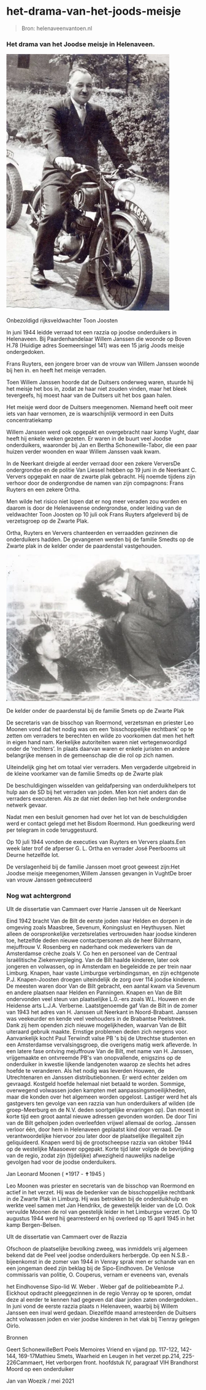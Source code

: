 # het-drama-van-het-joods-meisje

> Bron: helenaveenvantoen.nl

### Het drama van het Joodse meisje in Helenaveen.

![Onbezoldigd rijksveldwachter  Toon Joosten](images/het-drama-van-het-joods-meisje/toon_joosten.jpg)

Onbezoldigd rijksveldwachter Toon Joosten

In juni 1944 leidde verraad tot een razzia op joodse onderduikers in Helenaveen. Bij Paardenhandelaar Willem Janssen die woonde op Boven H.78 (Huidige adres Soemeersingel 141) was een 15 jarig Joods meisje ondergedoken.

Frans Ruyters, een jongere broer van de vrouw van Willem Janssen woonde bij hen in. en heeft het meisje verraden.

Toen Willem Janssen hoorde dat de Duitsers onderweg waren, stuurde hij het meisje het bos in, zodat ze haar niet zouden vinden, maar het bleek tevergeefs, hij moest haar van de Duitsers uit het bos gaan halen.

Het meisje werd door de Duitsers meegenomen. Niemand heeft ooit meer iets van haar vernomen, ze is waarschijnlijk vermoord in een Duits concentratiekamp

Willem Janssen werd ook opgepakt en overgebracht naar kamp Vught, daar heeft hij enkele weken gezeten. Er waren in de buurt veel Joodse onderduikers, waaronder bij Jan en Bertha Schonewille-Tabor, die een paar huizen verder woonden en waar Willem Janssen vaak kwam.

In de Neerkant dreigde al eerder verraad door een zekere VerversDe ondergrondse en de politie Van Liessel hebben op 19 juni in de Neerkant C. Ververs opgepakt en naar de zwarte plak gebracht. Hij noemde tijdens zijn verhoor door de ondergrondse de namen van zijn compagnons: Frans Ruyters en een zekere Ortha.

Men wilde het risico niet lopen dat er nog meer veraden zou worden en daarom is door de Helenaveense ondergrondse, onder leiding van de veldwachter Toon Joosten op 10 juli ook Frans Ruyters afgeleverd bij de verzetsgroep op de Zwarte Plak.

Ortha, Ruyters en Ververs chanteerden en verraadden gezinnen die onderduikers hadden. De gevangenen werden bij de familie Smedts op de Zwarte plak in de kelder onder de paardenstal vastgehouden.

![De kelder onder de paardenstal bij de familie Smets op de Zwarte Plak](images/het-drama-van-het-joods-meisje/kelder_smets.jpg)

De kelder onder de paardenstal bij de familie Smets op de Zwarte Plak

De secretaris van de bisschop van Roermond, verzetsman en priester Leo Moonen vond dat het nodig was om een ‘bisschoppelijke rechtbank’ op te zetten om verraders te berechten en wilde zo voorkomen dat men het heft in eigen hand nam. Kerkelijke autoriteiten waren niet vertegenwoordigd onder de ‘rechters’. In plaats daarvan waren er enkele juristen en andere belangrijke mensen in de gemeenschap die die rol op zich namen.

Uiteindelijk ging het om totaal vier verraders. Men vergaderde uitgebreid in de kleine voorkamer van de familie Smedts op de Zwarte plak

De beschuldigingen wisselden van geldafpersing van onderduikhelpers tot hulp aan de SD bij het verraden van joden. Men kon niet anders dan de verraders executeren. Als ze dat niet deden liep het hele ondergrondse netwerk gevaar.

Nadat men een besluit genomen had over het lot van de beschuldigden werd er contact gelegd met het Bisdom Roermond. Hun goedkeuring werd per telegram in code teruggestuurd.

Op 10 juli 1944 vonden de executies van Ruyters en Ververs plaats.Een week later trof de afperser G. L. Ortha en verrader José Peerbooms uit Deurne hetzelfde lot.

De verslagenheid bij de familie Janssen moet groot geweest zijn:Het Joodse meisje meegenomen,Willem Janssen gevangen in VughtDe broer van vrouw Janssen geëxecuteerd

### Nog wat achtergrond

UIt de dissertatie van Cammaert over Harrie Janssen uit de Neerkant

Eind 1942 bracht Van de Bilt de eerste joden naar Helden en dorpen in de omgeving zoals Maasbree, Sevenum, Koningslust en Heythuysen. Niet alleen de oorspronkelijke verzetsrelaties vertrouwden haar joodse kinderen toe, hetzelfde deden nieuwe contactpersonen als de heer Bührmann, mejuffrouw V. Rosenberg en naderhand ook medewerkers van de Amsterdamse crèche zoals V. Co hen en personeel van de Centraal Israëlitische Ziekenverpleging. Van de Bilt haalde kinderen, later ook jongeren en volwassen, op in Amsterdam en begeleidde ze per trein naar Limburg. Knapen, haar vaste Limburgse verbindingsman, en zijn echtgenote P.J. Knapen-Joosten droegen uiteindelijk de zorg over 114 joodse kinderen. De meesten waren door Van de Bilt gebracht, een aantal kwam via Sevenum en andere plaatsen naar Helden en Panningen. Knapen en Van de Bilt ondervonden veel steun van plaatselijke L.0.-ers zoals W.L. Houwen en de Heidense arts L.J.A. Verberne. Laatstgenoemde gaf Van de Bilt in de zomer van 1943 het adres van H. Janssen uit Neerkant in Noord-Brabant. Janssen was veekeurder en kende veel veehouders in de Brabantse Peelstreek. Dank zij hem openden zich nieuwe mogelijkheden, waarvan Van de Bilt uiteraard gebruik maakte. Ernstige problemen deden zich nergens voor. Aanvankelijk kocht Paul Terwindt valse PB 's bij de Utrechtse studenten en een Amsterdamse vervalsingsgroep, die overigens matig werk afleverde. In een latere fase ontving mejuffrouw Van de Bilt, met name van H. Janssen, vrijgemaakte en ontvreemde PB's van onopvallende, enigszins op de onderduiker in kwestie lijkende landgenoten waarop ze slechts het adres hoefde te veranderen. Als het nodig was leverden Houwen, de Utrechtenaren en Janssen distributiebonnen. Er werd echter zelden om gevraagd. Kostgeld hoefde helemaal niet betaald te worden. Sommige, overwegend volwassen joden kampten met aanpassingsmoeilijkheden, maar die konden over het algemeen worden opgelost. Lastiger werd het als gastgevers ten gevolge van een razzia van hun onderduikers af wilden (de groep-Meerburg en de N.V. deden soortgelijke ervaringen op). Dan moest in korte tijd een groot aantal nieuwe adressen gevonden worden. De door Tini van de Bilt geholpen joden overleefden vrijwel allemaal de oorlog. Janssen verloor één, door hem in Helenaveen geplaatst kind door verraad. De verantwoordelijke hiervoor zou later door de plaatselijke illegaliteit zijn geliquideerd. Knapen werd bij de grootscheepse razzia van oktober 1944 op de westelijke Maasoever opgepakt. Korte tijd later volgde de bevrijding van de regio, zodat zijn (tijdelijke) afwezigheid nauwelijks nadelige gevolgen had voor de joodse onderduikers.

Jan Leonard Moonen ( *1917 - ✝︎1945 )

Leo Moonen was priester en secretaris van de bisschop van Roermond en actief in het verzet. Hij was de bedenker van de bisschoppelijke rechtbank in de Zwarte Plak in Limburg. Hij was betrokken bij de onderduikhulp en werkte veel samen met Jan Hendrikx, de gewestelijk leider van de LO. Ook vervulde Moonen de rol van geestelijk leider in het Limburgse verzet. Op 10 augustus 1944 werd hij gearresteerd en hij overleed op 15 april 1945 in het kamp Bergen-Belsen.

UIt de dissertatie van Cammaert over de Razzia

Ofschoon de plaatselijke bevolking zweeg, was inmiddels vrij algemeen bekend dat de Peel veel joodse onderduikers herbergde. Op een N.S.B.-bijeenkomst in de zomer van 1944 in Venray sprak men er schande van en een jongeman deed zijn beklag bij de Sipo-Eindhoven. De Venlose commissaris van politie, O. Couperus, vernam er eveneens van, evenals

het Eindhovense Sipo-lid W. Weber . Weber gaf de politiebeambte P.J. Eickhout opdracht pleeggezinnen in de regio Venray op te sporen, omdat deze al eerder te kennen had gegeven dat daar joden zaten ondergedoken.. In juni vond de eerste razzia plaats n Helenaveen, waarbij bij Willem Janssen een inval werd gedaan. Diezelfde maand arresteerden de Duitsers acht volwassen joden en vier joodse kinderen in het vlak bij Tienray gelegen Oirlo.

Bronnen

Geert SchonewilleBert Poels Memoires Vriend en vijand pp. 117-122, 142-144, 169-17Mathieu Smets, Waarheid en Leugen in het verzet pp.214, 225-226Cammaert, Het verborgen front. hoofdstuk IV, paragraaf VIH Brandhorst Moord op een onderduiker

Jan van Woezik / mei 2021
